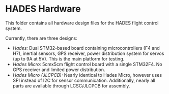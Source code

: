 # HADES Hardware

This folder contains all hardware design files for the HADES flight control system.

Currently, there are three designs:

* *Hades:* Dual STM32-based board containing microcontrollers (F4 and H7), inertial sensors, GPS receiver, power distribution system for servos (up to 9A at 5V). This is the main platform for testing.
* *Hades Micro:* 5cmx5cm flight control board with a single STM32F4. No GPS receiver and limited power distribution.
* *Hades Micro (JLCPCB):* Nearly identical to Hades Micro, however uses SPI instead of I2C for sensor communication. Additionally, nearly all parts are available through LCSC/JLCPCB for assembly.